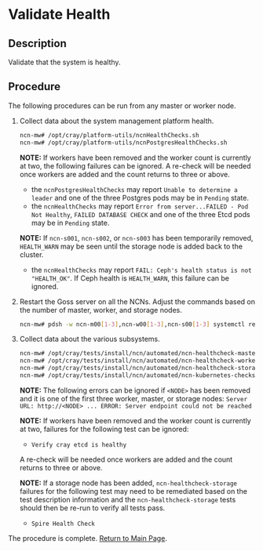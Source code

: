 # Validate Health

## Description

Validate that the system is healthy.

## Procedure

The following procedures can be run from any master or worker node.

1. Collect data about the system management platform health.

   ```bash
   ncn-mw# /opt/cray/platform-utils/ncnHealthChecks.sh
   ncn-mw# /opt/cray/platform-utils/ncnPostgresHealthChecks.sh
   ```

   **NOTE:**
   If workers have been removed and the worker count is currently at two, the following failures can be ignored. A re-check will be needed once workers are added and the count returns to three or above.
   - the `ncnPostgresHealthChecks` may report `Unable to determine a leader` and one of the three Postgres pods may be in `Pending` state.
   - the `ncnHealthChecks` may report `Error from server...FAILED - Pod Not Healthy`, `FAILED DATABASE CHECK` and one of the three Etcd pods may be in `Pending` state.

   **NOTE:**
   If `ncn-s001`, `ncn-s002`, or `ncn-s003` has been temporarily removed, `HEALTH_WARN` may be seen until the storage node is added back to the cluster.
   - the `ncnHealthChecks` may report `FAIL: Ceph's health status is not "HEALTH_OK"`. If Ceph health is `HEALTH_WARN`, this failure can be ignored.

1. Restart the Goss server on all the NCNs. Adjust the commands based on the number of master, worker, and storage nodes.

   ```bash
   ncn-mw# pdsh -w ncn-m00[1-3],ncn-w00[1-3],ncn-s00[1-3] systemctl restart goss-servers
   ```

1. Collect data about the various subsystems.

   ```bash
   ncn-mw# /opt/cray/tests/install/ncn/automated/ncn-healthcheck-master
   ncn-mw# /opt/cray/tests/install/ncn/automated/ncn-healthcheck-worker
   ncn-mw# /opt/cray/tests/install/ncn/automated/ncn-healthcheck-storage
   ncn-mw# /opt/cray/tests/install/ncn/automated/ncn-kubernetes-checks
   ```

   **NOTE:**
   The following errors can be ignored if `<NODE>` has been removed and it is one of the first three worker, master, or storage nodes:
   `Server URL: http://<NODE> ... ERROR: Server endpoint could not be reached`

   **NOTE:**
   If workers have been removed and the worker count is currently at two, failures for the following test can be ignored:
   - `Verify cray etcd is healthy`

   A re-check will be needed once workers are added and the count returns to three or above.

   **NOTE:**
   If a storage node has been added, `ncn-healthcheck-storage` failures for the following test may need to be remediated based on the test description information and the `ncn-healthcheck-storage` tests should then be re-run to verify all tests pass.
   - `Spire Health Check`

The procedure is complete. [Return to Main Page](../Add_Remove_Replace_NCNs.md).
